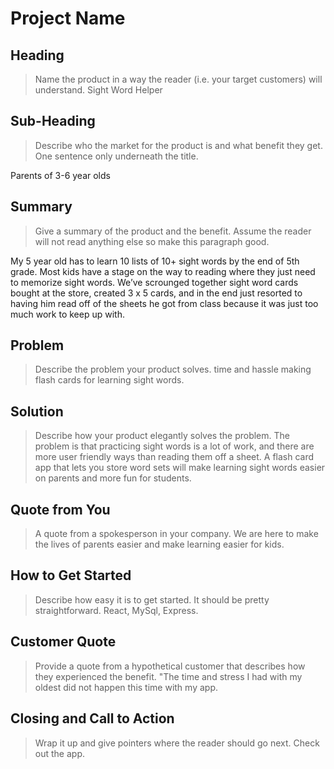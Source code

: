 # Project Name #

<!--
> This material was originally posted [here](http://www.quora.com/What-is-Amazons-approach-to-product-development-and-product-management). It is reproduced here for posterities sake.

There is an approach called "working backwards" that is widely used at Amazon. They work backwards from the customer, rather than starting with an idea for a product and trying to bolt customers onto it. While working backwards can be applied to any specific product decision, using this approach is especially important when developing new products or features.

For new initiatives a product manager typically starts by writing an internal press release announcing the finished product. The target audience for the press release is the new/updated product's customers, which can be retail customers or internal users of a tool or technology. Internal press releases are centered around the customer problem, how current solutions (internal or external) fail, and how the new product will blow away existing solutions.

If the benefits listed don't sound very interesting or exciting to customers, then perhaps they're not (and shouldn't be built). Instead, the product manager should keep iterating on the press release until they've come up with benefits that actually sound like benefits. Iterating on a press release is a lot less expensive than iterating on the product itself (and quicker!).

If the press release is more than a page and a half, it is probably too long. Keep it simple. 3-4 sentences for most paragraphs. Cut out the fat. Don't make it into a spec. You can accompany the press release with a FAQ that answers all of the other business or execution questions so the press release can stay focused on what the customer gets. My rule of thumb is that if the press release is hard to write, then the product is probably going to suck. Keep working at it until the outline for each paragraph flows.

Oh, and I also like to write press-releases in what I call "Oprah-speak" for mainstream consumer products. Imagine you're sitting on Oprah's couch and have just explained the product to her, and then you listen as she explains it to her audience. That's "Oprah-speak", not "Geek-speak".

Once the project moves into development, the press release can be used as a touchstone; a guiding light. The product team can ask themselves, "Are we building what is in the press release?" If they find they're spending time building things that aren't in the press release (overbuilding), they need to ask themselves why. This keeps product development focused on achieving the customer benefits and not building extraneous stuff that takes longer to build, takes resources to maintain, and doesn't provide real customer benefit (at least not enough to warrant inclusion in the press release).
 -->

## Heading ##
  > Name the product in a way the reader (i.e. your target customers) will understand.
    Sight Word Helper

## Sub-Heading ##
  > Describe who the market for the product is and what benefit they get. One sentence only underneath the title.

  Parents of 3-6 year olds
## Summary ##
  > Give a summary of the product and the benefit. Assume the reader will not read anything else so make this paragraph good.

  My 5 year old has to learn 10 lists of 10+ sight words by the end of 5th grade.  Most kids have a stage on the way to reading where they just need to memorize sight words.  We’ve scrounged together sight word cards bought at the store, created 3 x 5 cards, and in the end just resorted to having him read off of the sheets he got from class because it was just too much work to keep up with.


## Problem ##
  > Describe the problem your product solves.
  time and hassle making flash cards for learning sight words.

## Solution ##
  > Describe how your product elegantly solves the problem.
  The problem is that practicing sight words is a lot of work, and there are more user friendly ways than reading them off a sheet.  A flash card app that lets you store word sets will make learning sight words easier on parents and more fun for students.
## Quote from You ##
  > A quote from a spokesperson in your company.
  We are here to make the lives of parents easier and make learning easier for kids.

## How to Get Started ##
  > Describe how easy it is to get started.
  It should be pretty straightforward.  React, MySql, Express.

## Customer Quote ##
  > Provide a quote from a hypothetical customer that describes how they experienced the benefit.
  "The time and stress I had with my oldest did not happen this time with my app.

## Closing and Call to Action ##
  > Wrap it up and give pointers where the reader should go next.
  Check out the app.